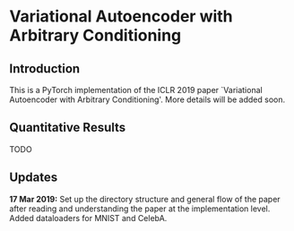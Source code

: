 # Variational Autoencoder with Arbitrary Conditioning

## Introduction
This is a PyTorch implementation of the ICLR 2019 paper `Variational Autoencoder with Arbitrary Conditioning'. More details will be added soon.


## Quantitative Results
TODO



## Updates
**17 Mar 2019:** Set up the directory structure and general flow of the paper after reading and understanding the paper at the implementation level. Added dataloaders for MNIST and CelebA.
